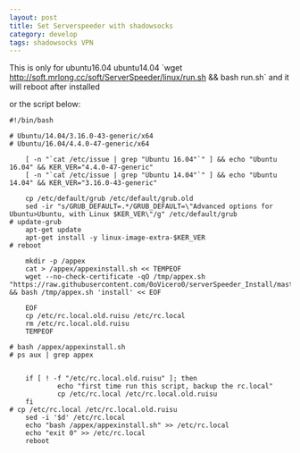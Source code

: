 ```yaml
---
layout: post
title: Set Serverspeeder with shadowsocks
category: develop
tags: shadowsocks VPN
---
```


This is only for ubuntu16.04 ubuntu14.04
\`wget http://soft.mrlong.cc/soft/ServerSpeeder/linux/run.sh && bash run.sh\`
and it will reboot after installed

or the script below:

    #!/bin/bash

    # Ubuntu/14.04/3.16.0-43-generic/x64
    # Ubuntu/16.04/4.4.0-47-generic/x64

		[ -n "`cat /etc/issue | grep "Ubuntu 16.04"`" ] && echo "Ubuntu 16.04" && KER_VER="4.4.0-47-generic"
		[ -n "`cat /etc/issue | grep "Ubuntu 14.04"`" ] && echo "Ubuntu 14.04" && KER_VER="3.16.0-43-generic"

		cp /etc/default/grub /etc/default/grub.old
		sed -ir "s/GRUB_DEFAULT=.*/GRUB_DEFAULT=\"Advanced options for Ubuntu>Ubuntu, with Linux $KER_VER\"/g" /etc/default/grub
    # update-grub
		apt-get update
		apt-get install -y linux-image-extra-$KER_VER
    # reboot

		mkdir -p /appex
		cat > /appex/appexinstall.sh << TEMPEOF
		wget --no-check-certificate -qO /tmp/appex.sh "https://raw.githubusercontent.com/0oVicero0/serverSpeeder_Install/master/appex.sh" && bash /tmp/appex.sh 'install' << EOF

		EOF
		cp /etc/rc.local.old.ruisu /etc/rc.local
		rm /etc/rc.local.old.ruisu
		TEMPEOF

    # bash /appex/appexinstall.sh
    # ps aux | grep appex


		if [ ! -f "/etc/rc.local.old.ruisu" ]; then
				echo "first time run this script, backup the rc.local"
				cp /etc/rc.local /etc/rc.local.old.ruisu
		fi
    # cp /etc/rc.local /etc/rc.local.old.ruisu
		sed -i '$d' /etc/rc.local
		echo "bash /appex/appexinstall.sh" >> /etc/rc.local
		echo "exit 0" >> /etc/rc.local
		reboot

